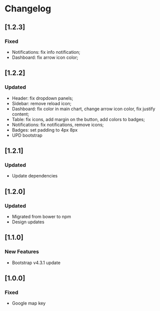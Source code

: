 # Changelog
## [1.2.3]

### Fixed

- Notifications: fix info notification;
- Dashboard: fix arrow icon color;

## [1.2.2]

### Updated

- Header: fix dropdown panels;
- Sidebar: remove reload icon;
- Dashboard: fix color in main chart, change arrow icon color, fix justify content;
- Table: fix icons, add margin on the button, add colors to badges;
- Notifications: fix notifications, remove icons;
- Badges: set padding to 4px 8px
- UPD bootstrap

## [1.2.1]

### Updated

- Update dependencies

## [1.2.0]

### Updated

- Migrated from bower to npm
- Design updates

## [1.1.0]

### New Features

- Bootstrap v4.3.1 update

## [1.0.0]

### Fixed

- Google map key
